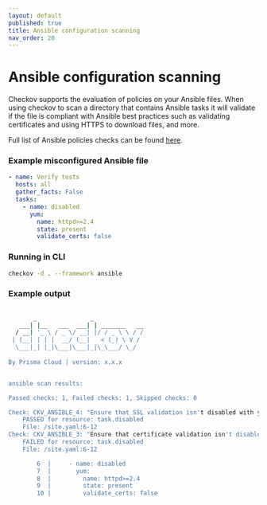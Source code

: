 ```yaml
---
layout: default
published: true
title: Ansible configuration scanning
nav_order: 20
---
```


# Ansible configuration scanning
Checkov supports the evaluation of policies on your Ansible files.
When using checkov to scan a directory that contains Ansible tasks it will validate if the file is compliant with Ansible best practices such as validating certificates and using HTTPS to download files, and more.  

Full list of Ansible policies checks can be found [here](https://www.checkov.io/5.Policy%20Index/ansible.html).

### Example misconfigured Ansible file

```yaml
- name: Verify tests
  hosts: all
  gather_facts: False
  tasks:
    - name: disabled
      yum:
        name: httpd>=2.4
        state: present
        validate_certs: false
```
### Running in CLI

```bash
checkov -d . --framework ansible
```

### Example output
```bash
 
       _               _              
   ___| |__   ___  ___| | _______   __
  / __| '_ \ / _ \/ __| |/ / _ \ \ / /
 | (__| | | |  __/ (__|   < (_) \ V / 
  \___|_| |_|\___|\___|_|\_\___/ \_/  
                                      
By Prisma Cloud | version: x.x.x


ansible scan results:

Passed checks: 1, Failed checks: 1, Skipped checks: 0

Check: CKV_ANSIBLE_4: "Ensure that SSL validation isn't disabled with yum"
	PASSED for resource: task.disabled
	File: /site.yaml:6-12
Check: CKV_ANSIBLE_3: "Ensure that certificate validation isn't disabled with yum"
	FAILED for resource: task.disabled
	File: /site.yaml:6-12

		6  |     - name: disabled
		7  |       yum:
		8  |         name: httpd>=2.4
		9  |         state: present
		10 |         validate_certs: false
```
